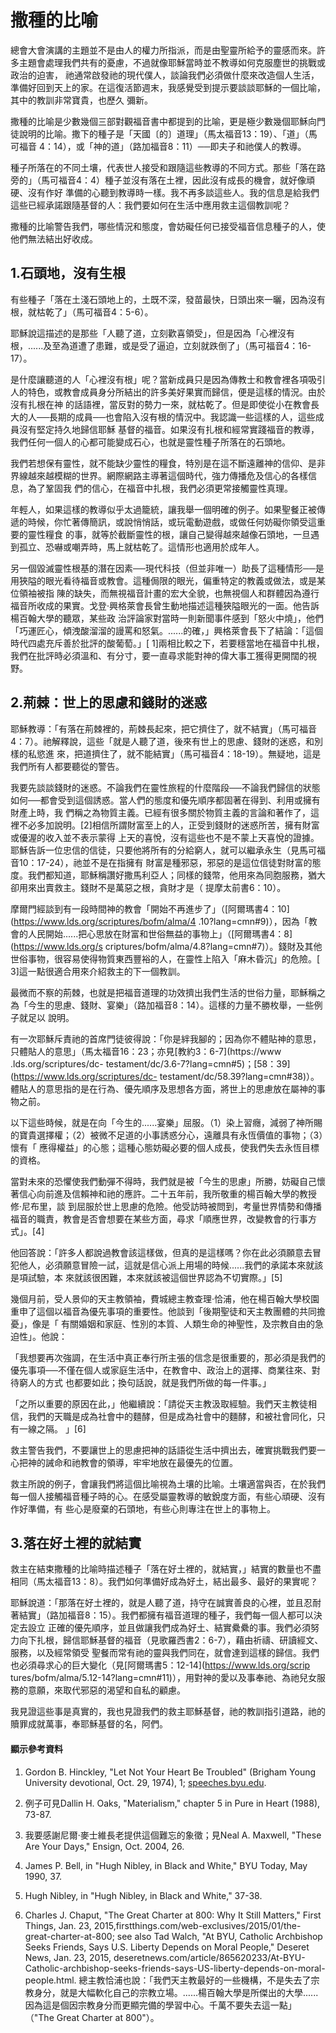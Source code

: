 # 撒種的比喻

總會大會演講的主題並不是由人的權力所指派，而是由聖靈所給予的靈感而來。許多主題會處理我們共有的憂慮，不過就像耶穌當時並不教導如何克服塵世的挑戰或政治的迫害，
祂通常啟發祂的現代僕人，談論我們必須做什麼來改造個人生活，準備好回到天上的家。在這復活節週末，我感覺受到提示要談談耶穌的一個比喻，其中的教訓非常寶貴，也歷久
彌新。

撒種的比喻是少數幾個三部對觀福音書中都提到的比喻，更是極少數幾個耶穌向門徒說明的比喻。撒下的種子是「天國〔的〕道理」（馬太福音13：19）、「道」（馬可福音
4：14），或「神的道」（路加福音8：11）──即夫子和祂僕人的教導。

種子所落在的不同土壤，代表世人接受和跟隨這些教導的不同方式。那些「落在路旁的」（馬可福音4：4）種子並沒有落在土裡，因此沒有成長的機會，就好像頑硬、沒有作好
準備的心聽到教導時一樣。我不再多談這些人。我的信息是給我們這些已經承諾跟隨基督的人：我們要如何在生活中應用救主這個教訓呢？

撒種的比喻警告我們，哪些情況和態度，會妨礙任何已接受福音信息種子的人，使他們無法結出好收成。

## 1.石頭地，沒有生根

有些種子「落在土淺石頭地上的，土既不深，發苗最快，日頭出來一曬，因為沒有根，就枯乾了」（馬可福音4：5-6）。

耶穌說這描述的是那些「人聽了道，立刻歡喜領受」，但是因為「心裡沒有根，......及至為道遭了患難，或是受了逼迫，立刻就跌倒了」（馬可福音4：16-17）。

是什麼讓聽道的人「心裡沒有根」呢？當新成員只是因為傳教士和教會裡各項吸引人的特色，或教會成員身分所結出的許多美好果實而歸信，便是這樣的情況。由於沒有扎根在神
的話語裡，當反對的勢力一來，就枯乾了。但是即使從小在教會長大的人──長期的成員──也會陷入沒有根的情況中。我認識一些這樣的人，這些成員沒有堅定持久地歸信耶穌
基督的福音。如果沒有扎根和經常實踐福音的教導，我們任何一個人的心都可能變成石心，也就是靈性種子所落在的石頭地。

我們若想保有靈性，就不能缺少靈性的糧食，特別是在這不斷遠離神的信仰、是非界線越來越模糊的世界。網際網路主導著這個時代，強力傳播危及信心的各樣信息，為了鞏固我
們的信心，在福音中扎根，我們必須更常接觸靈性真理。

年輕人，如果這樣的教導似乎太過籠統，讓我舉一個明確的例子。如果聖餐正被傳遞的時候，你忙著傳簡訊，或說悄悄話，或玩電動遊戲，或做任何妨礙你領受這重要的靈性糧食
的事，就等於截斷靈性的根，讓自己變得越來越像石頭地，一旦遇到孤立、恐嚇或嘲弄時，馬上就枯乾了。這情形也適用於成年人。

另一個毀滅靈性根基的潛在因素──現代科技（但並非唯一）助長了這種情形──是用狹隘的眼光看待福音或教會。這種侷限的眼光，偏重特定的教義或做法，或是某位領袖被指
陳的缺失，而無視福音計畫的宏大全貌，也無視個人和群體因為遵行福音所收成的果實。戈登‧興格萊會長曾生動地描述這種狹隘眼光的一面。他告訴楊百翰大學的聽眾，某些政
治評論家對當時一則新聞事件感到「怒火中燒」，他們「巧運匠心，傾洩酸溜溜的謾罵和怒氣。......的確，」興格萊會長下了結論：「這個時代四處充斥善於批評的酸葡萄。」[
1]兩相比較之下，若要穩當地在福音中扎根，我們在批評時必須溫和、有分寸，要一直尋求能對神的偉大事工獲得更開闊的視野。

## 2.荊棘：世上的思慮和錢財的迷惑

耶穌教導：「有落在荊棘裡的，荊棘長起來，把它擠住了，就不結實」（馬可福音4：7）。祂解釋說，這些「就是人聽了道，後來有世上的思慮、錢財的迷惑，和別樣的私慾進
來，把道擠住了，就不能結實」（馬可福音4：18-19）。無疑地，這是我們所有人都要聽從的警告。

我要先談談錢財的迷惑。不論我們在靈性旅程的什麼階段──不論我們歸信的狀態如何──都會受到這個誘惑。當人們的態度和優先順序都固著在得到、利用或擁有財產上時，我
們稱之為物質主義。已經有很多關於物質主義的言論和著作了，這裡不必多加說明。[2]相信所謂財富至上的人，正受到錢財的迷惑所苦，擁有財富或優渥的收入並不表示蒙得
上天的喜悅，沒有這些也不是不蒙上天喜悅的證據。耶穌告訴一位忠信的信徒，只要他將所有的分給窮人，就可以繼承永生（見馬可福音10：17-24），祂並不是在指擁有
財富是種邪惡，邪惡的是這位信徒對財富的態度。我們都知道，耶穌稱讚好撒馬利亞人；同樣的錢幣，他用來為同胞服務，猶大卻用來出賣救主。錢財不是萬惡之根，貪財才是（
提摩太前書6：10）。

摩爾門經談到有一段時間神的教會「開始不再進步了」（[阿爾瑪書4：10](https://www.lds.org/scriptures/bofm/alma/4
.10?lang=cmn#9)），因為「教會的人民開始......把心思放在財富和世俗無益的事物上」（[阿爾瑪書4：8](https://www.lds.org/s
criptures/bofm/alma/4.8?lang=cmn#7)）。錢財及其他世俗事物，很容易使得物質東西豐裕的人，在靈性上陷入「麻木昏沉」的危險。[
3]這一點很適合用來介紹救主的下一個教訓。

最微而不察的荊棘，也就是把福音道理的功效擠出我們生活的世俗力量，耶穌稱之為「今生的思慮、錢財、宴樂」（路加福音8：14）。這樣的力量不勝枚舉，一些例子就足以
說明。

有一次耶穌斥責祂的首席門徒彼得說：「你是絆我腳的；因為你不體貼神的意思，只體貼人的意思」（馬太福音16：23；亦見[教約3：6-7](https://www
.lds.org/scriptures/dc-
testament/dc/3.6-7?lang=cmn#5)；[58：39](https://www.lds.org/scriptures/dc-
testament/dc/58.39?lang=cmn#38)）。體貼人的意思指的是在行為、優先順序及思想各方面，將世上的思慮放在屬神的事物之前。

以下這些時候，就是在向「今生的......宴樂」屈服。（1）染上習癮，減弱了神所賜的寶貴選擇權；（2）被微不足道的小事誘惑分心，遠離具有永恆價值的事物；（3）懷有「
應得權益」的心態；這種心態妨礙必要的個人成長，使我們失去永恆目標的資格。

當對未來的恐懼使我們動彈不得時，我們就是被「今生的思慮」所勝，妨礙自己懷著信心向前進及信賴神和祂的應許。二十五年前，我所敬重的楊百翰大學的教授修‧尼布里，談
到屈服於世上思慮的危險。他受訪時被問到，考量世界情勢和傳播福音的職責，教會是否會想要在某些方面，尋求「順應世界，改變教會的行事方式」。[4]

他回答說：「許多人都說過教會該這樣做，但真的是這樣嗎？你在此必須願意去冒犯他人，必須願意冒險一試，這就是信心派上用場的時候......我們的承諾本來就該是項試驗，本
來就該很困難，本來就該被這個世界認為不切實際。」[5]

幾個月前，受人景仰的天主教領袖，費城總主教查理‧恰浦，他在楊百翰大學校園重申了這個以福音為優先事項的重要性。他談到「後期聖徒和天主教團體的共同擔憂」，像是「
有關婚姻和家庭、性別的本質、人類生命的神聖性，及宗教自由的急迫性」。他說：

「我想要再次強調，在生活中真正奉行所主張的信念是很重要的，那必須是我們的優先事項──不僅在個人或家庭生活中，在教會中、政治上的選擇、商業往來、對待窮人的方式
也都要如此；換句話說，就是我們所做的每一件事。」

「之所以重要的原因在此，」他繼續說：「請從天主教汲取經驗。我們天主教徒相信，我們的天職是成為社會中的麵酵，但是成為社會中的麵酵，和被社會同化，只有一線之隔。
」[6]

救主警告我們，不要讓世上的思慮把神的話語從生活中擠出去，確實挑戰我們要一心把神的誡命和祂教會的領導，牢牢地放在最優先的位置。

救主所說的例子，會讓我們將這個比喻視為土壤的比喻。土壤適當與否，在於我們每一個人接觸福音種子時的心。在感受屬靈教導的敏銳度方面，有些心頑硬、沒有作好準備，有
些心是廢棄的石頭地，有些心則專注在世上的事物上。

## 3.落在好土裡的就結實

救主在結束撒種的比喻時描述種子「落在好土裡的，就結實，」結實的數量也不盡相同（馬太福音13：8）。我們如何準備好成為好土，結出最多、最好的果實呢？

耶穌說道：「那落在好土裡的，就是人聽了道，持守在誠實善良的心裡，並且忍耐著結實」（路加福音8：15）。我們都擁有福音道理的種子，我們每一個人都可以決定去設立
正確的優先順序，並且做讓我們成為好土、結實纍纍的事。我們必須努力向下扎根，歸信耶穌基督的福音（見歌羅西書2：6-7），藉由祈禱、研讀經文、服務，以及經常領受
聖餐而常有祂的靈與我們同在，就會達到這樣的歸信。我們也必須尋求心的巨大變化（見[阿爾瑪書5：12-14](https://www.lds.org/scrip
tures/bofm/alma/5.12-14?lang=cmn#11)），用對神的愛以及事奉祂、為祂兒女服務的意願，來取代邪惡的渴望和自私的顧慮。

我見證這些事是真實的，我也見證我們的救主耶穌基督，祂的教訓指引道路，祂的贖罪成就萬事，奉耶穌基督的名，阿們。

#### 顯示參考資料

  1.  Gordon B. Hinckley, "Let Not Your Heart Be Troubled" (Brigham Young University devotional, Oct. 29, 1974), 1; [speeches.byu.edu](https://speeches.byu.edu/talks/gordon-b-hinckley_let-heart-troubled/).

  2.  例子可見Dallin H. Oaks, "Materialism," chapter 5 in Pure in Heart (1988), 73-87.

  3.  我要感謝尼爾‧麥士維長老提供這個難忘的象徵；見Neal A. Maxwell, "These Are Your Days," Ensign, Oct. 2004, 26.

  4.  James P. Bell, in "Hugh Nibley, in Black and White," BYU Today, May 1990, 37.

  5.  Hugh Nibley, in "Hugh Nibley, in Black and White," 37-38.

  6.  Charles J. Chaput, "The Great Charter at 800: Why It Still Matters," First Things, Jan. 23, 2015,firstthings.com/web-exclusives/2015/01/the-great-charter-at-800; see also Tad Walch, "At BYU, Catholic Archbishop Seeks Friends, Says U.S. Liberty Depends on Moral People," Deseret News, Jan. 23, 2015, deseretnews.com/article/865620233/At-BYU-Catholic-archbishop-seeks-friends-says-US-liberty-depends-on-moral-people.html. 總主教恰浦也說：「我們天主教最好的一些機構，不是失去了宗教身分，就是大幅軟化自己的宗教立場。......楊百翰大學是所傑出的大學......因為這是個因宗教身分而更顯完備的學習中心。千萬不要失去這一點」 （"The Great Charter at 800"）。

